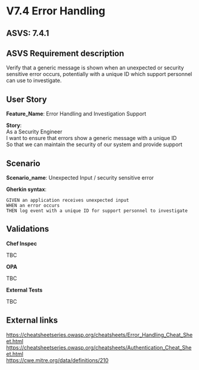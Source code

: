 # V7.4 Error Handling

## ASVS: 7.4.1

## ASVS Requirement description

Verify that a generic message is shown when an unexpected or 
security sensitive error occurs, potentially with a unique ID
which support personnel can use to investigate.

## User Story

**Feature_Name**: Error Handling and Investigation Support

**Story**:\
As a Security Engineer\
I want to ensure that errors show a generic message with a unique ID\
So that we can maintain the security of our system and provide support

## Scenario

**Scenario_name**: Unexpected Input / security sensitive error

**Gherkin syntax**:

```gherkin
GIVEN an application receives unexpected input
WHEN an error occurs
THEN log event with a unique ID for support personnel to investigate
```

## Validations

**Chef Inspec**

TBC

**OPA**

TBC

**External Tests**

TBC

## External links

<https://cheatsheetseries.owasp.org/cheatsheets/Error_Handling_Cheat_Sheet.html> \
<https://cheatsheetseries.owasp.org/cheatsheets/Authentication_Cheat_Sheet.html> \
<https://cwe.mitre.org/data/definitions/210>
